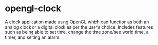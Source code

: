 # opengl-clock
A clock application made using OpenGL which can function as both an analog clock or a digital clock as per the user’s choice. Includes features such as being able to set time, change the time zone/see world time, a timer, and setting an alarm.
